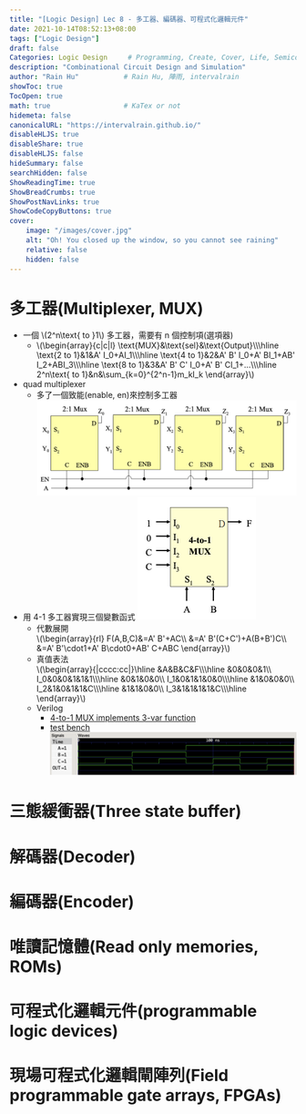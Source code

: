 ```yaml
---
title: "[Logic Design] Lec 8 - 多工器、編碼器、可程式化邏輯元件"
date: 2021-10-14T08:52:13+08:00
tags: ["Logic Design"]
draft: false
Categories: Logic Design     # Programming, Create, Cover, Life, Semiconductor, Leetcode, Logic Design, Daily
description: "Combinational Circuit Design and Simulation"
author: "Rain Hu"           # Rain Hu, 陣雨, intervalrain
showToc: true
TocOpen: true
math: true                  # KaTex or not
hidemeta: false
canonicalURL: "https://intervalrain.github.io/"
disableHLJS: true
disableShare: true
disableHLJS: false
hideSummary: false
searchHidden: false
ShowReadingTime: true
ShowBreadCrumbs: true
ShowPostNavLinks: true
ShowCodeCopyButtons: true
cover:
    image: "/images/cover.jpg"
    alt: "Oh! You closed up the window, so you cannot see raining"
    relative: false
    hidden: false
---
```

# 多工器(Multiplexer, MUX)
+ 一個 \\(2^n\text{ to }1\\) 多工器，需要有 n 個控制項(選項器)
    + \\(\begin{array}{c|c|l}
    \text{MUX}&\text{sel}&\text{Output}\\\\\hline
    \text{2 to 1}&1&A' I_0+AI_1\\\\\hline
    \text{4 to 1}&2&A' B' I_0+A' BI_1+AB' I_2+ABI_3\\\\\hline
    \text{8 to 1}&3&A' B' C' I_0+A' B' CI_1+...\\\\\hline
    2^n\text{ to 1}&n&\sum_{k=0}^{2^n-1}m_kI_k
    \end{array}\\)
+ quad multiplexer 
    + 多了一個致能(enable, en)來控制多工器
    ![quadMUX](/posts/LogicDesign/L8/quadMUX.png)
+ 用 4-1 多工器實現三個變數函式
    ![sample](/posts/LogicDesign/L8/sample.png)   
    + 代數展開   
    \\(\begin{array}{rl}
    F(A,B,C)&=A' B'+AC\\\\
            &=A' B'(C+C')+A(B+B')C\\\\
            &=A' B'\cdot1+A' B\cdot0+AB' C+ABC
    \end{array}\\)
    + 真值表法  
    \\(\begin{array}{|cccc:cc|}\hline
       &A&B&C&F\\\\\hline
       &0&0&0&1\\\\
    I_0&0&0&1&1&1\\\\\hline
       &0&1&0&0\\\\
    I_1&0&1&1&0&0\\\\\hline
       &1&0&0&0\\\\
    I_2&1&0&1&1&C\\\\\hline
       &1&1&0&0\\\\
    I_3&1&1&1&1&C\\\\\hline
    \end{array}\\)
    + Verilog
        + [4-to-1 MUX implements 3-var function](https://github.com/intervalrain/Verilog/blob/main/3varMUX/threevarMUX.v)  
        + [test bench](https://github.com/intervalrain/Verilog/blob/main/3varMUX/threevarMUX_tb.v)
        ![3varMUX](/posts/LogicDesign/L8/3varMUX.png)

# 三態緩衝器(Three state buffer)

# 解碼器(Decoder)
# 編碼器(Encoder)
# 唯讀記憶體(Read only memories, ROMs)
# 可程式化邏輯元件(programmable logic devices)
# 現場可程式化邏輯閘陣列(Field programmable gate arrays, FPGAs)